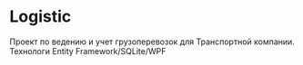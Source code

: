 # Logistic
Проект по ведению и учет грузоперевозок для Транспортной компании.
Технологи  Entity Framework/SQLite/WPF
